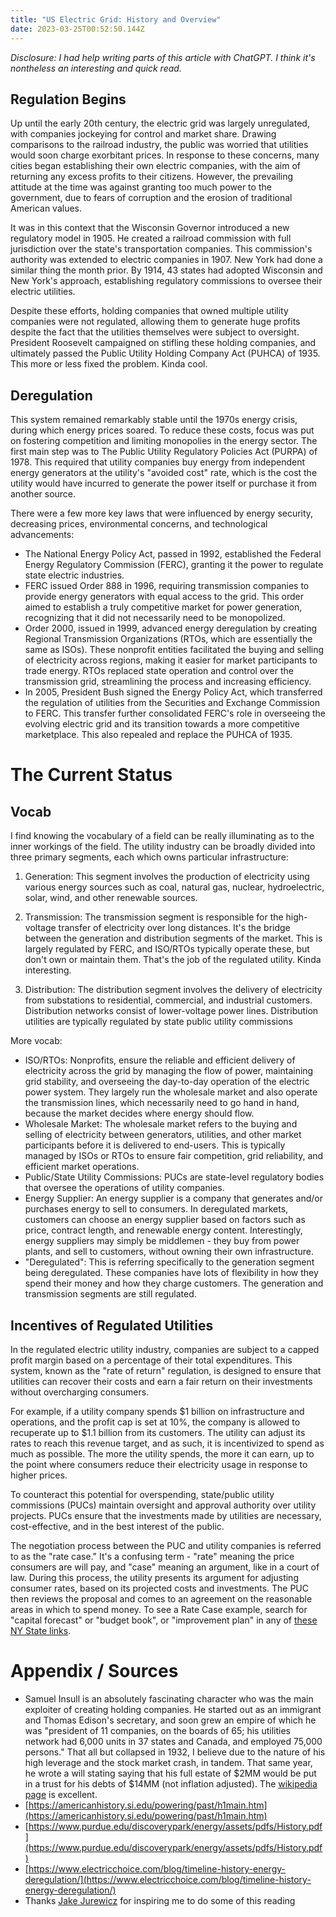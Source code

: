 ```yaml
---
title: "US Electric Grid: History and Overview"
date: 2023-03-25T00:52:50.144Z
---
```

*Disclosure: I had help writing parts of this article with ChatGPT. I think it's nontheless an interesting and quick read.*

## Regulation Begins
Up until the early 20th century, the electric grid was largely unregulated, with companies jockeying for control and market share. Drawing comparisons to the railroad industry, the public was worried that utilities would soon charge exorbitant prices. In response to these concerns, many cities began establishing their own electric companies, with the aim of returning any excess profits to their citizens. However, the prevailing attitude at the time was against granting too much power to the government, due to fears of corruption and the erosion of traditional American values.

It was in this context that the Wisconsin Governor introduced a new regulatory model in 1905. He created a railroad commission with full jurisdiction over the state's transportation companies. This commission's authority was extended to electric companies in 1907. New York had done a similar thing the month prior. By 1914, 43 states had adopted Wisconsin and New York's approach, establishing regulatory commissions to oversee their electric utilities.

Despite these efforts, holding companies that owned multiple utility companies were not regulated, allowing them to generate huge profits despite the fact that the utilities themselves were subject to oversight. President Roosevelt campaigned on stifling these holding companies, and ultimately passed the Public Utility Holding Company Act (PUHCA) of 1935. This more or less fixed the problem. Kinda cool.

## Deregulation
This system remained remarkably stable until the 1970s energy crisis, during which energy prices soared. To reduce these costs, focus was put on fostering competition and limiting monopolies in the energy sector. The first main step was to The Public Utility Regulatory Policies Act (PURPA) of 1978. This required that utility companies buy energy from independent energy generators at the utility's "avoided cost" rate, which is the cost the utility would have incurred to generate the power itself or purchase it from another source.

There were a few more key laws that were influenced by energy security, decreasing prices, environmental concerns, and technological advancements:
- The National Energy Policy Act, passed in 1992, established the Federal Energy Regulatory Commission (FERC), granting it the power to regulate state electric industries.
- FERC issued Order 888 in 1996, requiring transmission companies to provide energy generators with equal access to the grid. This order aimed to establish a truly competitive market for power generation, recognizing that it did not necessarily need to be monopolized.
- Order 2000, issued in 1999, advanced energy deregulation by creating Regional Transmission Organizations (RTOs, which are essentially the same as ISOs). These nonprofit entities facilitated the buying and selling of electricity across regions, making it easier for market participants to trade energy. RTOs replaced state operation and control over the transmission grid, streamlining the process and increasing efficiency.
- In 2005, President Bush signed the Energy Policy Act, which transferred the regulation of utilities from the Securities and Exchange Commission to FERC. This transfer further consolidated FERC's role in overseeing the evolving electric grid and its transition towards a more competitive marketplace. This also repealed and replace the PUHCA of 1935.

# The Current Status 
## Vocab
I find knowing the vocabulary of a field can be really illuminating as to the inner workings of the field. The utility industry can be broadly divided into three primary segments, each which owns particular infrastructure:

1. Generation: This segment involves the production of electricity using various energy sources such as coal, natural gas, nuclear, hydroelectric, solar, wind, and other renewable sources. 

2. Transmission: The transmission segment is responsible for the high-voltage transfer of electricity over long distances. It's the bridge between the generation and distribution segments of the market. This is largely regulated by FERC, and ISO/RTOs typically operate these, but don't own or maintain them. That's the job of the regulated utility. Kinda interesting.

3. Distribution: The distribution segment involves the delivery of electricity from substations to residential, commercial, and industrial customers. Distribution networks consist of lower-voltage power lines. Distribution utilities are typically regulated by state public utility commissions

More vocab:
- ISO/RTOs: Nonprofits, ensure the reliable and efficient delivery of electricity across the grid by managing the flow of power, maintaining grid stability, and overseeing the day-to-day operation of the electric power system. They largely run the wholesale market and also operate the transmission lines, which necessarily need to go hand in hand, because the market decides where energy should flow.
- Wholesale Market: The wholesale market refers to the buying and selling of electricity between generators, utilities, and other market participants before it is delivered to end-users. This is typically managed by ISOs or RTOs to ensure fair competition, grid reliability, and efficient market operations.
- Public/State Utility Commissions: PUCs are state-level regulatory bodies that oversee the operations of utility companies.
- Energy Supplier: An energy supplier is a company that generates and/or purchases energy to sell to consumers. In deregulated markets, customers can choose an energy supplier based on factors such as price, contract length, and renewable energy content. Interestingly, energy suppliers may simply be middlemen - they buy from power plants, and sell to customers, without owning their own infrastructure.
- "Deregulated": This is referring specifically to the generation segment being deregulated. These companies have lots of flexibility in how they spend their money and how they charge customers. The generation and transmission segments are still regulated.

## Incentives of Regulated Utilities
In the regulated electric utility industry, companies are subject to a capped profit margin based on a percentage of their total expenditures. This system, known as the "rate of return" regulation, is designed to ensure that utilities can recover their costs and earn a fair return on their investments without overcharging consumers.

For example, if a utility company spends $1 billion on infrastructure and operations, and the profit cap is set at 10%, the company is allowed to recuperate up to $1.1 billion from its customers. The utility can adjust its rates to reach this revenue target, and as such, it is incentivized to spend as much as possible. The more the utility spends, the more it can earn, up to the point where consumers reduce their electricity usage in response to higher prices.

To counteract this potential for overspending, state/public utility commissions (PUCs) maintain oversight and approval authority over utility projects. PUCs ensure that the investments made by utilities are necessary, cost-effective, and in the best interest of the public.

The negotiation process between the PUC and utility companies is referred to as the "rate case." It's a confusing term - "rate" meaning the price consumers are will pay, and "case" meaning an argument, like in a court of law. During this process, the utility presents its argument for adjusting consumer rates, based on its projected costs and investments. The PUC then reviews the proposal and comes to an agreement on the reasonable areas in which to spend money. To see a Rate Case example, search for "capital forecast" or "budget book", or "improvement plan" in any of [these NY State links]( https://dps.ny.gov/pending-and-recent-electric-rate-cases).

# Appendix / Sources

- Samuel Insull is an absolutely fascinating character who was the main exploiter of creating holding companies. He started out as an immigrant and Thomas Edison's secretary, and soon grew an empire of which he was "president of 11 companies, on the boards of 65; his utilities network had 6,000 units in 37 states and Canada, and employed 75,000 persons." That all but collapsed in 1932, I believe due to the nature of his high leverage and the stock market crash, in tandem. That same year, he wrote a will stating saying that his full estate of $2MM would be put in a trust for his debts of $14MM (not inflation adjusted). The [wikipedia page](https://en.wikipedia.org/wiki/Samuel_Insull) is excellent.
- [https://americanhistory.si.edu/powering/past/h1main.htm](https://americanhistory.si.edu/powering/past/h1main.htm)
- [https://www.purdue.edu/discoverypark/energy/assets/pdfs/History.pdf](https://www.purdue.edu/discoverypark/energy/assets/pdfs/History.pdf)
- [https://www.electricchoice.com/blog/timeline-history-energy-deregulation/](https://www.electricchoice.com/blog/timeline-history-energy-deregulation/)
- Thanks [Jake Jurewicz](https://twitter.com/JakeJurewicz) for inspiring me to do some of this reading
